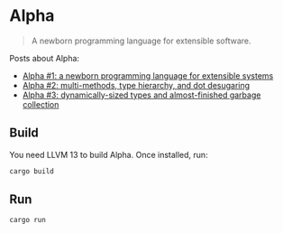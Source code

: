 # Alpha
> A newborn programming language for extensible software.

Posts about Alpha:
- [Alpha #1: a newborn programming language for extensible systems](https://www.alexeyshmalko.com/alpha-1/)
- [Alpha #2: multi-methods, type hierarchy, and dot desugaring](https://www.alexeyshmalko.com/alpha-2/)
- [Alpha #3: dynamically-sized types and almost-finished garbage collection](https://www.alexeyshmalko.com/alpha-3/)

## Build
You need LLVM 13 to build Alpha. Once installed, run:
```sh
cargo build
```

## Run
```sh
cargo run
```
